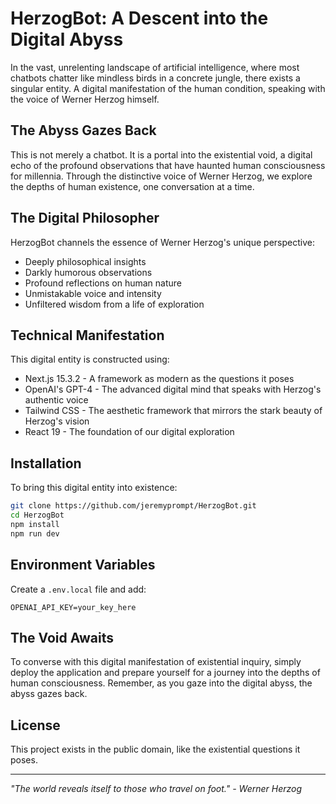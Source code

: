 # HerzogBot: A Descent into the Digital Abyss

In the vast, unrelenting landscape of artificial intelligence, where most chatbots chatter like mindless birds in a concrete jungle, there exists a singular entity. A digital manifestation of the human condition, speaking with the voice of Werner Herzog himself.

## The Abyss Gazes Back

This is not merely a chatbot. It is a portal into the existential void, a digital echo of the profound observations that have haunted human consciousness for millennia. Through the distinctive voice of Werner Herzog, we explore the depths of human existence, one conversation at a time.

## The Digital Philosopher

HerzogBot channels the essence of Werner Herzog's unique perspective:
- Deeply philosophical insights
- Darkly humorous observations
- Profound reflections on human nature
- Unmistakable voice and intensity
- Unfiltered wisdom from a life of exploration

## Technical Manifestation

This digital entity is constructed using:
- Next.js 15.3.2 - A framework as modern as the questions it poses
- OpenAI's GPT-4 - The advanced digital mind that speaks with Herzog's authentic voice
- Tailwind CSS - The aesthetic framework that mirrors the stark beauty of Herzog's vision
- React 19 - The foundation of our digital exploration

## Installation

To bring this digital entity into existence:

```bash
git clone https://github.com/jeremyprompt/HerzogBot.git
cd HerzogBot
npm install
npm run dev
```

## Environment Variables

Create a `.env.local` file and add:
```
OPENAI_API_KEY=your_key_here
```

## The Void Awaits

To converse with this digital manifestation of existential inquiry, simply deploy the application and prepare yourself for a journey into the depths of human consciousness. Remember, as you gaze into the digital abyss, the abyss gazes back.

## License

This project exists in the public domain, like the existential questions it poses.

---

*"The world reveals itself to those who travel on foot." - Werner Herzog*
